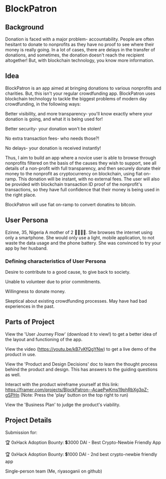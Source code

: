 # BlockPatron

## Background

Donation is faced with a major problem- accountability. 
People are often hesitant to donate to nonprofits as they have no proof to see where their money is really going.
In a lot of cases, there are delays in the transfer of donations, and sometimes, the donation doesn't reach the recipient altogether! 
But, with blockchain technology, you know more information.

## Idea

BlockPatron is an app aimed at bringing donations to various nonprofits and charities. 
But, this isn't your regular crowdfunding app. BlockPatron uses blockchain technology to tackle the biggest problems of modern day crowdfunding, in the following ways:


Better visibility, and more transparency- you'll know exactly where your donation is going, and what it is being used for! 

Better security- your donation won't be stolen!

No extra transaction fees- who needs those?!

No delays- your donation is received instantly!


Thus, I aim to build an app where a novice user is able to browse through nonprofits filtered on the basis of the causes they wish to support, 
see all details of a non-profit with full transparency, and then securely donate their money to the nonprofit as cryptocurrency on blockchain, using fiat on-ramp. 
This donation will be instant, with no external fees.
The user will also be provided with blockchain transaction ID proof of the nonprofit's transactions, 
so they have full confidence that their money is being used in the right place.


BlockPatron will use fiat on-ramp to convert donatins to bitcoin. 


## User Persona

Ezinne, 35, Nigeria
A mother of 2 👨‍👩‍👧‍👦. She browses the internet using only a smartphone. 
She would only use a light, mobile application, to not waste the data usage and the phone battery. 
She was convinced to try your app by her husband.

### Defining characteristics of User Persona

Desire to contribute to a good cause, to give back to society.

Unable to volunteer due to prior commitments.

Willingness to donate money.

Skeptical about existing crowdfunding processes. May have had bad experiences in the past.


## Parts of Project
View the 'User Journey Flow' (download it to view!) to get a better idea of the layout and functioning of the app. 

View the video (https://youtu.be/kB7vKfQgYNw) to get a live demo of the product in use.

View the 'Product and Design Decisions' doc to learn the thought process behind the product and design. This has answers to the guiding questions as well.

Interact with the product wireframe yourself at this link: https://framer.com/projects/BlockPatron--AcaePwKms19phRbXg3pZ-gSPHn
(Note: Press the 'play' button on the top right to run)

View the 'Business Plan' to judge the product's viability.

## Project Details
Submission for:

🏆 0xHack Adoption Bounty: 💲3000 DAI - Best Crypto-Newbie Friendly App

🏆 0xHack Adoption Bounty: 💲1000 DAI - 2nd best crypto-newbie friendly app

Single-person team (Me, riyasoganii on github)
